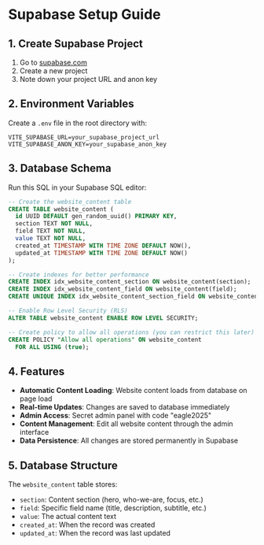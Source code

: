 # Supabase Setup Guide

## 1. Create Supabase Project

1. Go to [supabase.com](https://supabase.com)
2. Create a new project
3. Note down your project URL and anon key

## 2. Environment Variables

Create a `.env` file in the root directory with:

```env
VITE_SUPABASE_URL=your_supabase_project_url
VITE_SUPABASE_ANON_KEY=your_supabase_anon_key
```

## 3. Database Schema

Run this SQL in your Supabase SQL editor:

```sql
-- Create the website_content table
CREATE TABLE website_content (
  id UUID DEFAULT gen_random_uuid() PRIMARY KEY,
  section TEXT NOT NULL,
  field TEXT NOT NULL,
  value TEXT NOT NULL,
  created_at TIMESTAMP WITH TIME ZONE DEFAULT NOW(),
  updated_at TIMESTAMP WITH TIME ZONE DEFAULT NOW()
);

-- Create indexes for better performance
CREATE INDEX idx_website_content_section ON website_content(section);
CREATE INDEX idx_website_content_field ON website_content(field);
CREATE UNIQUE INDEX idx_website_content_section_field ON website_content(section, field);

-- Enable Row Level Security (RLS)
ALTER TABLE website_content ENABLE ROW LEVEL SECURITY;

-- Create policy to allow all operations (you can restrict this later)
CREATE POLICY "Allow all operations" ON website_content
  FOR ALL USING (true);
```

## 4. Features

- **Automatic Content Loading**: Website content loads from database on page load
- **Real-time Updates**: Changes are saved to database immediately
- **Admin Access**: Secret admin panel with code "eagle2025"
- **Content Management**: Edit all website content through the admin interface
- **Data Persistence**: All changes are stored permanently in Supabase

## 5. Database Structure

The `website_content` table stores:
- `section`: Content section (hero, who-we-are, focus, etc.)
- `field`: Specific field name (title, description, subtitle, etc.)
- `value`: The actual content text
- `created_at`: When the record was created
- `updated_at`: When the record was last updated

